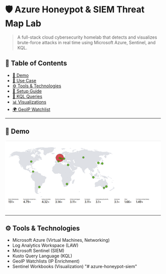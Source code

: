 # 🛡️ Azure Honeypot & SIEM Threat Map Lab

> A full-stack cloud cybersecurity homelab that detects and visualizes brute-force attacks in real time using Microsoft Azure, Sentinel, and KQL.

## 📌 Table of Contents

- [📸 Demo](#-demo)
- [🧠 Use Case](project-summary.md)
- [⚙️ Tools & Technologies](#️-tools--technologies)
- [🚀 Setup Guide](setup-guide.md)
- [🧪 KQL Queries](queries/)
- [📊 Visualizations](sentinel-map-workbook/)
- [🌍 GeoIP Watchlist](geoip-watchlist/)

---

## 📸 Demo

![Attack Map](assets/attack-map.png)

---

## ⚙️ Tools & Technologies

- Microsoft Azure (Virtual Machines, Networking)
- Log Analytics Workspace (LAW)
- Microsoft Sentinel (SIEM)
- Kusto Query Language (KQL)
- GeoIP Watchlists (IP Enrichment)
- Sentinel Workbooks (Visualization)
"# azure-honeypot-siem" 
